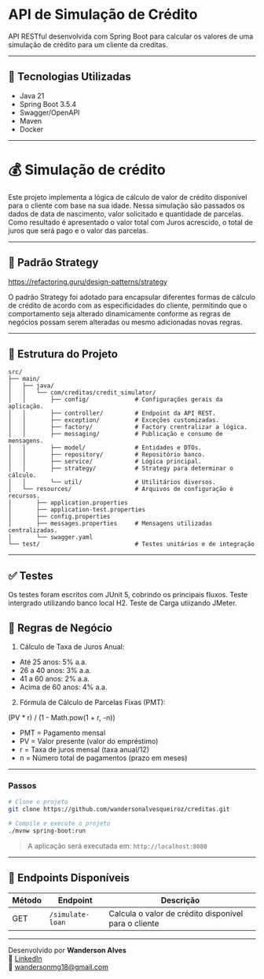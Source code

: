 # API de Simulação de Crédito

API RESTful desenvolvida com Spring Boot para calcular os valores de uma 
simulação de crédito para um cliente da creditas.

---

## 🚀 Tecnologias Utilizadas

- Java 21
- Spring Boot 3.5.4
- Swagger/OpenAPI
- Maven
- Docker

---

# 💰 Simulação de crédito

Este projeto implementa a lógica de cálculo de valor de crédito disponível para o cliente com base na sua idade. 
Nessa simulação são passados os dados de data de nascimento, valor solicitado e quantidade de parcelas.
Como resultado é apresentado o valor total com Juros acrescido, o total de juros que será pago e o valor das parcelas.

---

## 🧠 Padrão Strategy

https://refactoring.guru/design-patterns/strategy

O padrão Strategy foi adotado para encapsular diferentes formas de cálculo de crédito
de acordo com as especificidades do cliente, permitindo que o comportamento seja alterado 
dinamicamente conforme as regras de negócios possam serem alteradas ou mesmo adicionadas
novas regras.

---

## 📁 Estrutura do Projeto

```
src/
├── main/
│   ├── java/
│   │   └── com/creditas/credit_simulator/
│   │       ├── config/             # Configurações gerais da aplicação.
│   │       ├── controller/         # Endpoint da API REST.
│   │       ├── exception/          # Exceções customizadas.
│   │       ├── factory/            # Factory crentralizar a lógica.
│   │       ├── messaging/          # Publicação e consumo de mensagens.
│   │       ├── model/              # Entidades e DTOs.
│   │       ├── repository/         # Repositório banco.
│   │       ├── service/            # Lógica principal.
│   │       ├── strategy/           # Strategy para determinar o cálculo.
│   │       └── util/               # Utilitários diversos.
│   └── resources/                  # Arquivos de configuração e recursos.
│       ├── application.properties
│       ├── application-test.properties
│       ├── config.properties
│       ├── messages.properties     # Mensagens utilizadas centralizadas.
│       └── swagger.yaml
└── test/                           # Testes unitários e de integração
```

---

## ✅ Testes

Os testes foram escritos com JUnit 5, cobrindo os principais fluxos.
Teste intergrado utilizando banco local H2.
Teste de Carga utiizando JMeter.

## 📌 Regras de Negócio

1. Cálculo de Taxa de Juros Anual:

- Até 25 anos: 5% a.a.
- 26 a 40 anos: 3% a.a.
- 41 a 60 anos: 2% a.a.
- Acima de 60 anos: 4% a.a.

2. Fórmula de Cálculo de Parcelas Fixas (PMT):

(PV * r) / (1 - Math.pow(1 + r, -n))

- PMT = Pagamento mensal
- PV = Valor presente (valor do empréstimo)
- r = Taxa de juros mensal (taxa anual/12)
- n = Número total de pagamentos (prazo em meses)

---

### Passos

```bash
# Clone o projeto
git clone https://github.com/wandersonalvesqueiroz/creditas.git

# Compile e execute o projeto
./mvnw spring-boot:run
```

> A aplicação será executada em: `http://localhost:8080`


---

## 🔄 Endpoints Disponíveis

| Método | Endpoint               | Descrição                                            |
|--------|------------------------|------------------------------------------------------|
| GET    | `/simulate-loan`       | Calcula o valor de crédito disponível para o cliente |

---


Desenvolvido por **Wanderson Alves**  
🔗 [LinkedIn](https://www.linkedin.com/in/wandersonalvesqueiroz/)  
📧 wandersonmg18@gmail.com